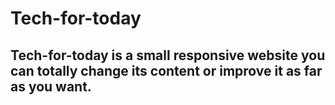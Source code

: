 # Tech-for-today

## Tech-for-today is a small responsive website you can totally change its content or improve it as far as you want.
